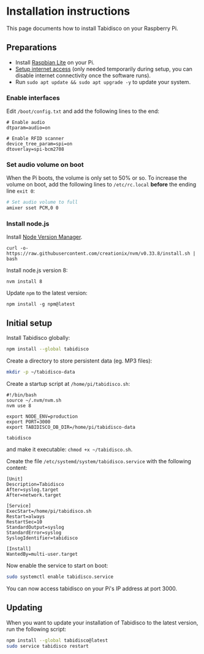 # Installation instructions

This page documents how to install Tabidisco on your Raspberry Pi.

## Preparations

* Install [Raspbian Lite](https://www.raspberrypi.org/downloads/raspbian/) on your Pi.
* [Setup internet access](https://www.raspberrypi.org/documentation/configuration/wireless/wireless-cli.md) (only needed temporarily during setup, you can disable internet connectivity once the software runs).
* Run `sudo apt update && sudo apt upgrade -y` to update your system.

### Enable interfaces

Edit `/boot/config.txt` and add the following lines to the end:

```
# Enable audio
dtparam=audio=on

# Enable RFID scanner
device_tree_param=spi=on
dtoverlay=spi-bcm2708
```

### Set audio volume on boot

When the Pi boots, the volume is only set to 50% or so. To increase the volume on boot, add the following lines to `/etc/rc.local` **before** the ending line `exit 0`:

```bash
# Set audio volume to full
amixer sset PCM,0 0
```

### Install node.js

Install [Node Version Manager](https://github.com/creationix/nvm).

```
curl -o- https://raw.githubusercontent.com/creationix/nvm/v0.33.8/install.sh | bash
```

Install node.js version 8:

```
nvm install 8
```

Update `npm` to the latest version:

```
npm install -g npm@latest
```

## Initial setup

Install Tabidisco globally:

```bash
npm install --global tabidisco
```

Create a directory to store persistent data (eg. MP3 files):

```bash
mkdir -p ~/tabidisco-data
```

Create a startup script at `/home/pi/tabidisco.sh`:

```
#!/bin/bash
source ~/.nvm/nvm.sh
nvm use 8

export NODE_ENV=production
export PORT=3000
export TABIDISCO_DB_DIR=/home/pi/tabidisco-data

tabidisco
```

and make it executable: `chmod +x ~/tabidisco.sh`.

Create the file `/etc/systemd/system/tabidisco.service` with the following content:

```
[Unit]
Description=Tabidisco
After=syslog.target
After=network.target

[Service]
ExecStart=/home/pi/tabidisco.sh
Restart=always
RestartSec=10
StandardOutput=syslog
StandardError=syslog
SyslogIdentifier=tabidisco

[Install]
WantedBy=multi-user.target
```

Now enable the service to start on boot:

```bash
sudo systemctl enable tabidisco.service
```

You can now access tabidisco on your Pi's IP address at port 3000.

## Updating

When you want to update your installation of Tabidisco to the latest version, run the following script:

```bash
npm install --global tabidisco@latest
sudo service tabidisco restart
```
